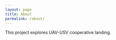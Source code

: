 ```yaml
---
layout: page
title: About
permalink: /about/
---
```


This project explores UAV-USV cooperative landing.
